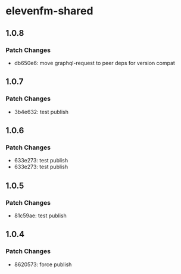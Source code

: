 # elevenfm-shared

## 1.0.8

### Patch Changes

- db650e6: move graphql-request to peer deps for version compat

## 1.0.7

### Patch Changes

- 3b4e632: test publish

## 1.0.6

### Patch Changes

- 633e273: test publish
- 633e273: test publish

## 1.0.5

### Patch Changes

- 81c59ae: test publish

## 1.0.4

### Patch Changes

- 8620573: force publish
